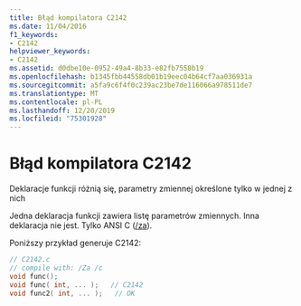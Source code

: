 ```yaml
---
title: Błąd kompilatora C2142
ms.date: 11/04/2016
f1_keywords:
- C2142
helpviewer_keywords:
- C2142
ms.assetid: d0dbe10e-0952-49a4-8b33-e82fb7558b19
ms.openlocfilehash: b1345fbb44558db01b19eec04b64cf7aa036931a
ms.sourcegitcommit: a5fa9c6f4f0c239ac23be7de116066a978511de7
ms.translationtype: MT
ms.contentlocale: pl-PL
ms.lasthandoff: 12/20/2019
ms.locfileid: "75301928"
---
```

# <a name="compiler-error-c2142"></a>Błąd kompilatora C2142

Deklaracje funkcji różnią się, parametry zmiennej określone tylko w jednej z nich

Jedna deklaracja funkcji zawiera listę parametrów zmiennych. Inna deklaracja nie jest. Tylko ANSI C ([/za](../../build/reference/za-ze-disable-language-extensions.md)).

Poniższy przykład generuje C2142:

```c
// C2142.c
// compile with: /Za /c
void func();
void func( int, ... );   // C2142
void func2( int, ... );   // OK
```
